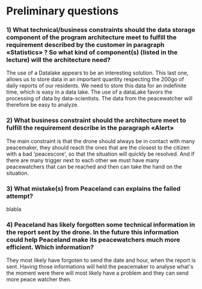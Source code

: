 # Preliminary questions

### 1) What technical/business constraints should the data storage component of the program architecture meet to fulfill the requirement described by the customer in paragraph «Statistics» ? So what kind of component(s) (listed in the lecture) will the architecture need?

The use of a Datalake appears to be an interesting solution. This last one, allows us to store data in an important quantity respecting the 200go of daily reports of our residents. We need to store this data for an indefinite time, which is easy in a data lake.
The use of a dataLake favors the processing of data by data-scientists. The data from the peacewatcher will therefore be easy to analyze.

### 2) What business constraint should the architecture meet to fulfill the requirement describe in the paragraph «Alert»
The main constraint is that the drone should always be in contact with many peacemaker, they should reach the ones that are the closest to the citizen with a bad 'peacescore', so that the situation will quickly be resolved. And if there are many trigger next to each other we must have many peacewatchers that can be reached and then can take the hand on the situation.

### 3) What mistake(s) from Peaceland can explains the failed attempt?

blabla

### 4) Peaceland has likely forgotten some technical information in the report sent by the drone. In the future this information could help Peaceland make its peacewatchers much more efficient. Which information?

They most likely have forgoten to send the date and hour, when the report is sent.  Having those informations will held the peacemaker to analyse what's the moment were there will most likely have a problem and they can send more peace watcher then.